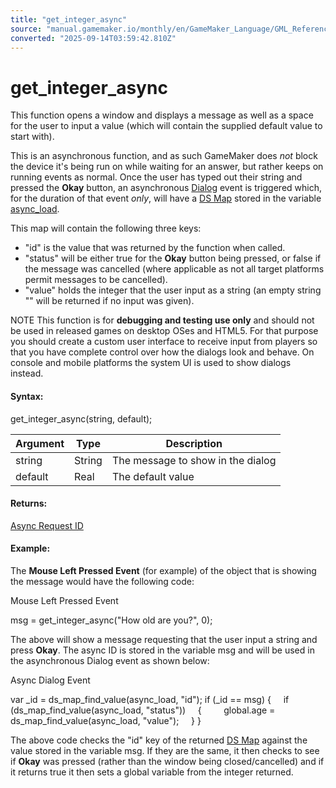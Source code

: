 ```yaml
---
title: "get_integer_async"
source: "manual.gamemaker.io/monthly/en/GameMaker_Language/GML_Reference/Asynchronous_Functions/Dialog/get_integer_async.htm"
converted: "2025-09-14T03:59:42.810Z"
---
```


# get\_integer\_async

This function opens a window and displays a message as well as a space for the user to input a value (which will contain the supplied default value to start with).

This is an asynchronous function, and as such GameMaker does _not_ block the device it's being run on while waiting for an answer, but rather keeps on running events as normal. Once the user has typed out their string and pressed the **Okay** button, an asynchronous [Dialog](../../../../The_Asset_Editors/Object_Properties/Async_Events/Dialog.md) event is triggered which, for the duration of that event _only_, will have a [DS Map](../../Data_Structures/DS_Maps/ds_map_create.md) stored in the variable [async\_load](../../../GML_Overview/Variables/Builtin_Global_Variables/async_load.md).

This map will contain the following three keys:

-   "id" is the value that was returned by the function when called.
-   "status" will be either true for the **Okay** button being pressed, or false if the message was cancelled (where applicable as not all target platforms permit messages to be cancelled).
-   "value" holds the integer that the user input as a string (an empty string "" will be returned if no input was given).

NOTE This function is for **debugging and testing use only** and should not be used in released games on desktop OSes and HTML5. For that purpose you should create a custom user interface to receive input from players so that you have complete control over how the dialogs look and behave. On console and mobile platforms the system UI is used to show dialogs instead.

#### Syntax:

get\_integer\_async(string, default);

| Argument | Type | Description |
| --- | --- | --- |
| string | String | The message to show in the dialog |
| default | Real | The default value |

#### Returns:

[Async Request ID](../Asynchronous_Functions.md)

#### Example:

The **Mouse Left Pressed Event** (for example) of the object that is showing the message would have the following code:

Mouse Left Pressed Event

msg = get\_integer\_async("How old are you?", 0);

The above will show a message requesting that the user input a string and press **Okay**. The async ID is stored in the variable msg and will be used in the asynchronous Dialog event as shown below:

Async Dialog Event

var \_id = ds\_map\_find\_value(async\_load, "id");
if (\_id == msg)
{
    if (ds\_map\_find\_value(async\_load, "status"))
    {
        global.age = ds\_map\_find\_value(async\_load, "value");
    }
}

The above code checks the "id" key of the returned [DS Map](../../Data_Structures/DS_Maps/ds_map_create.md) against the value stored in the variable msg. If they are the same, it then checks to see if **Okay** was pressed (rather than the window being closed/cancelled) and if it returns true it then sets a global variable from the integer returned.